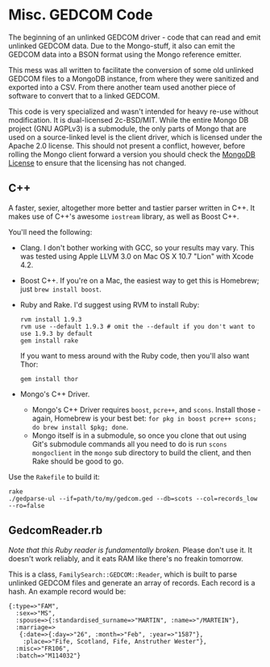 # Misc. GEDCOM Code

The beginning of an unlinked GEDCOM driver - code that can read and emit unlinked GEDCOM data. Due to the Mongo-stuff, it also can emit the GEDCOM data into a BSON format using the Mongo reference emitter.

This mess was all written to facilitate the conversion of some old unlinked GEDCOM files to a MongoDB instance, from where they were sanitized and exported into a CSV. From there another team used another piece of software to convert that to a linked GEDCOM.

This code is very specialized and wasn't intended for heavy re-use without modification. It is dual-licensed 2c-BSD/MIT. While the entire Mongo DB project (GNU AGPLv3) is a submodule, the only parts of Mongo that are used on a source-linked level is the client driver, which is licensed under the Apache 2.0 license. This should not present a conflict, however, before rolling the Mongo client forward a version you should check the [MongoDB License](http://www.mongodb.org/display/DOCS/Licensing) to ensure that the licensing has not changed.

## C++

A faster, sexier, altogether more better and tastier parser written in C++. It makes use of C++'s awesome `iostream` library, as well as Boost C++.

You'll need the following:

* Clang. I don't bother working with GCC, so your results may vary. This was tested using Apple LLVM 3.0 on Mac OS X 10.7 "Lion" with Xcode 4.2.
* Boost C++. If you're on a Mac, the easiest way to get this is Homebrew; just `brew install boost`.
* Ruby and Rake. I'd suggest using RVM to install Ruby:  
  
    ```
    rvm install 1.9.3
    rvm use --default 1.9.3 # omit the --default if you don't want to use 1.9.3 by default
    gem install rake
    ```
  
    If you want to mess around with the Ruby code, then you'll also want Thor:
  
    ```
    gem install thor
    ```
* Mongo's C++ Driver.
  * Mongo's C++ Driver requires `boost`, `pcre++`, and `scons`. Install those - again, Homebrew is your best bet: `for pkg in boost pcre++ scons; do brew install $pkg; done`.
  * Mongo itself is in a submodule, so once you clone that out using Git's submodule commands all you need to do is run `scons mongoclient` in the `mongo` sub directory to build the client, and then Rake should be good to go.

Use the `Rakefile` to build it:

    rake
    ./gedparse-ul --if=path/to/my/gedcom.ged --db=scots --col=records_low --ro=false
    
## GedcomReader.rb

*Note that this Ruby reader is fundamentally broken.* Please don't use it. It doesn't work reliably, and it eats RAM like there's no freakin tomorrow.

This is a class, `FamilySearch::GEDCOM::Reader`, which is built to parse unlinked GEDCOM files and generate an array of records. Each record is a hash. An example record would be:

	{:type=>"FAM",
	  :sex=>"MS",
	  :spouse=>{:standardised_surname=>"MARTIN", :name=>"/MARTEIN"},
	  :marriage=>
	   {:date=>{:day=>"26", :month=>"Feb", :year=>"1587"},
	    :place=>"Fife, Scotland, Fife, Anstruther Wester"},
	  :misc=>"FR106",
	  :batch=>"M114032"}